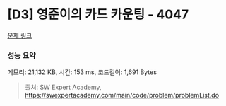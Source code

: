 # [D3] 영준이의 카드 카운팅 - 4047 

[문제 링크](https://swexpertacademy.com/main/code/problem/problemDetail.do?contestProbId=AWIsY84KEPMDFAWN) 

### 성능 요약

메모리: 21,132 KB, 시간: 153 ms, 코드길이: 1,691 Bytes



> 출처: SW Expert Academy, https://swexpertacademy.com/main/code/problem/problemList.do
